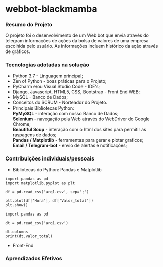 # webbot-blackmamba

### Resumo do Projeto
O projeto foi o desenvolvimento de um Web bot que envia através do telegram informações de ações da bolsa de valores de uma empresa escolhida pelo usuário. As informações incluem histórico da ação através de gráficos.

### Tecnologias adotadas na solução
* Python 3.7 - Linguagem principal;
* Zen of Python - boas práticas para o Projeto;
* PyCharm e/ou Visual Studio Code - IDE's;
* Django, Javascript, HTML5, CSS,  Bootstrap - Front End WEB;
* MySQL - Banco de Dados;
* Conceitos do SCRUM - Norteador do Projeto.
* Principais Bibliotecas Python:  
    **PyMySQL** - interação com nosso Banco de Dados;  
    **Selenium** - navegação pela Web através do WebDriver do Google Chrome;  
    **Beautiful Soup** - interação com o html dos sites para permitir as raspagens de dados;  
    **Pandas / Matplotlib** - ferramentas para gerar e plotar graficos;  
    **Email / Telegram-bot** - envio de alertas e notificações;

### Contribuições individuais/pessoais
* Bibliotecas do Python: Pandas e Matplotlib

```
import pandas as pd
import matplotlib.pyplot as plt

df = pd.read_csv('arq1.csv', sep=';')

plt.plot(df['Hora'], df['Valor_total'])
plt.show()
```
```
import pandas as pd
      
dt = pd.read_csv('arq1.csv')

dt.columns
print(dt.valor_total)
```

* Front-End

### Aprendizados Efetivos
